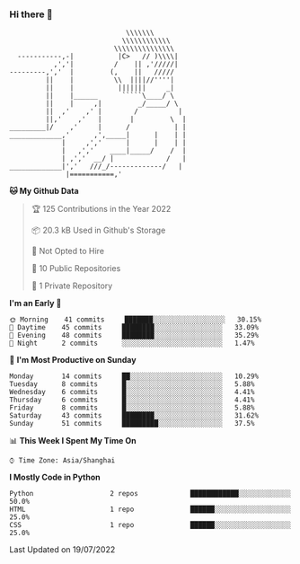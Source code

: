 ### Hi there 👋

<!--
**hhyo/hhyo** is a ✨ _special_ ✨ repository because its `README.md` (this file) appears on your GitHub profile.

Here are some ideas to get you started:

- 🔭 I’m currently working on ...
- 🌱 I’m currently learning ...
- 👯 I’m looking to collaborate on ...
- 🤔 I’m looking for help with ...
- 💬 Ask me about ...
- 📫 How to reach me: ...
- 😄 Pronouns: ...
- ⚡ Fun fact: ...
-->

```
                             \\\\\\\
                            \\\\\\\\\\\\
                          \\\\\\\\\\\\\\\
  -----------,-|           |C>   // )\\\\|
           ,','|          /    || ,'/////|
---------,','  |         (,    ||   /////
         ||    |          \\  ||||//''''|
         ||    |           |||||||     _|
         ||    |______      `````\____/ \
         ||    |     ,|         _/_____/ \
         ||  ,'    ,' |        /          |
         ||,'    ,'   |       |         \  |
_________|/    ,'     |      /           | |
_____________,'      ,',_____|      |    | |
             |     ,','      |      |    | |
             |   ,','    ____|_____/    /  |
             | ,','  __/ |             /   |
_____________|','   ///_/-------------/   |
              |===========,'
```

<!--START_SECTION:waka-->
**🐱 My Github Data** 

> 🏆 125 Contributions in the Year 2022
 > 
> 📦 20.3 kB Used in Github's Storage 
 > 
> 🚫 Not Opted to Hire
 > 
> 📜 10 Public Repositories 
 > 
> 🔑 1 Private Repository 
 > 
**I'm an Early 🐤** 

```text
🌞 Morning    41 commits     ███████░░░░░░░░░░░░░░░░░░   30.15% 
🌆 Daytime    45 commits     ████████░░░░░░░░░░░░░░░░░   33.09% 
🌃 Evening    48 commits     ████████░░░░░░░░░░░░░░░░░   35.29% 
🌙 Night      2 commits      ░░░░░░░░░░░░░░░░░░░░░░░░░   1.47%

```
📅 **I'm Most Productive on Sunday** 

```text
Monday       14 commits     ██░░░░░░░░░░░░░░░░░░░░░░░   10.29% 
Tuesday      8 commits      █░░░░░░░░░░░░░░░░░░░░░░░░   5.88% 
Wednesday    6 commits      █░░░░░░░░░░░░░░░░░░░░░░░░   4.41% 
Thursday     6 commits      █░░░░░░░░░░░░░░░░░░░░░░░░   4.41% 
Friday       8 commits      █░░░░░░░░░░░░░░░░░░░░░░░░   5.88% 
Saturday     43 commits     ████████░░░░░░░░░░░░░░░░░   31.62% 
Sunday       51 commits     █████████░░░░░░░░░░░░░░░░   37.5%

```


📊 **This Week I Spent My Time On** 

```text
⌚︎ Time Zone: Asia/Shanghai

```

**I Mostly Code in Python** 

```text
Python                   2 repos             ████████████░░░░░░░░░░░░░   50.0% 
HTML                     1 repo              ██████░░░░░░░░░░░░░░░░░░░   25.0% 
CSS                      1 repo              ██████░░░░░░░░░░░░░░░░░░░   25.0%

```



 Last Updated on 19/07/2022
<!--END_SECTION:waka-->
